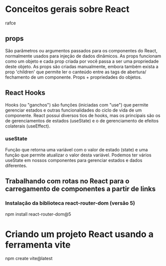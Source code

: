 # Conceitos gerais sobre React

rafce

## props

São parâmetros ou argumentos passados para os componentes do React, normalmente usados para injeção de dados dinâmicos. As props funcionam como um objeto e cada prop criada por você passa a ser uma propriedade deste objeto.
As props são criadas manualmente, embora também exista a prop 'children' que permite ler o canteúdo entre as tags de abertura/ fechamento de um componente.
Props + propriedades do objetos.

## React Hooks

Hooks (ou "ganchos") são funções (iniciadas com "use") que permite gerenciar estados e outras funcionalidades do ciclo de vida de um componente.
React possui diversos tios de hooks, mas os principais são os de gerenciamentos de estados (useState) e o de gerenciamento de efeitos colaterais (useEffect).

### useState

Função que retorna uma variável com o valor de estado (state) e uma função que permite atualizar o valor desta variável. Podemos ter vários useState em nossos componentes para gerenciar estados e dados diferentes.

## Trabalhando com rotas no React para o carregamento de componentes a partir de links

### Instalação da biblioteca react-router-dom (versão 5)

npm install react-router-dom@5

# Criando um projeto React usando a ferramenta vite

npm create vite@latest
